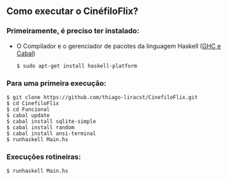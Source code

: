 ## Como executar o CinéfiloFlix?

### Primeiramente, é preciso ter instalado: 

- O Compilador e o gerenciador de pacotes da linguagem Haskell ([GHC e Cabal](https://www.haskell.org/platform/linux.html))

  ```
  $ sudo apt-get install haskell-platform 
  ```

### Para uma primeira execução:

  ```
  $ git clone https://github.com/thiago-liracst/CinefiloFlix.git
  $ cd CinefiloFlix
  $ cd Funcional
  $ cabal update
  $ cabal install sqlite-simple
  $ cabal install random
  $ cabal install ansi-terminal
  $ runhaskell Main.hs
  ```

### Execuções rotineiras:
  
  ```
  $ runhaskell Main.hs
  ```